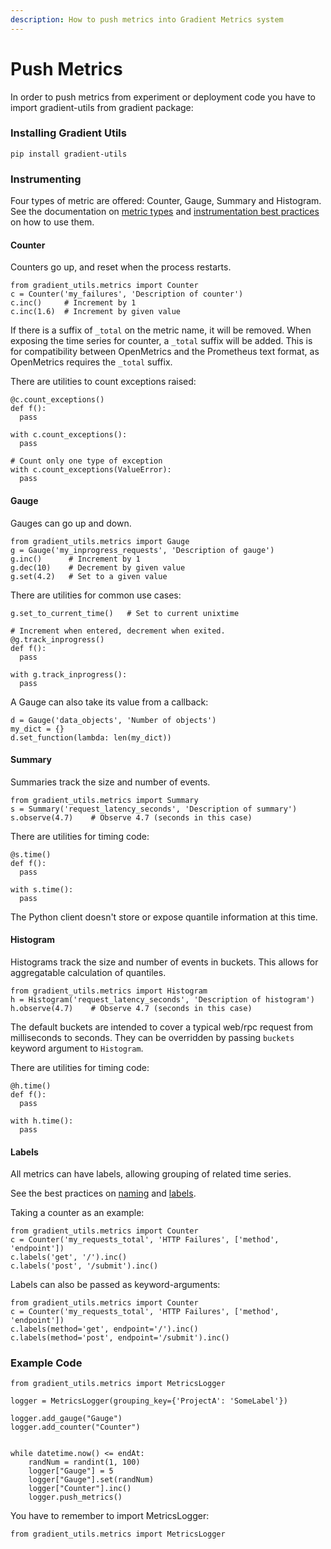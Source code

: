 ```yaml
---
description: How to push metrics into Gradient Metrics system
---
```


# Push Metrics

In order to push metrics from experiment or deployment code you have to import gradient-utils from gradient package:

### Installing Gradient Utils

```text
pip install gradient-utils
```

### Instrumenting

Four types of metric are offered: Counter, Gauge, Summary and Histogram. See the documentation on [metric types](http://prometheus.io/docs/concepts/metric_types/) and [instrumentation best practices](https://prometheus.io/docs/practices/instrumentation/#counter-vs-gauge-summary-vs-histogram) on how to use them.

#### Counter

Counters go up, and reset when the process restarts.

```text
from gradient_utils.metrics import Counter
c = Counter('my_failures', 'Description of counter')
c.inc()     # Increment by 1
c.inc(1.6)  # Increment by given value
```

If there is a suffix of `_total` on the metric name, it will be removed. When exposing the time series for counter, a `_total` suffix will be added. This is for compatibility between OpenMetrics and the Prometheus text format, as OpenMetrics requires the `_total` suffix.

There are utilities to count exceptions raised:

```text
@c.count_exceptions()
def f():
  pass

with c.count_exceptions():
  pass

# Count only one type of exception
with c.count_exceptions(ValueError):
  pass
```

#### Gauge

Gauges can go up and down.

```text
from gradient_utils.metrics import Gauge
g = Gauge('my_inprogress_requests', 'Description of gauge')
g.inc()      # Increment by 1
g.dec(10)    # Decrement by given value
g.set(4.2)   # Set to a given value
```

There are utilities for common use cases:

```text
g.set_to_current_time()   # Set to current unixtime

# Increment when entered, decrement when exited.
@g.track_inprogress()
def f():
  pass

with g.track_inprogress():
  pass
```

A Gauge can also take its value from a callback:

```text
d = Gauge('data_objects', 'Number of objects')
my_dict = {}
d.set_function(lambda: len(my_dict))
```

#### Summary

Summaries track the size and number of events.

```text
from gradient_utils.metrics import Summary
s = Summary('request_latency_seconds', 'Description of summary')
s.observe(4.7)    # Observe 4.7 (seconds in this case)
```

There are utilities for timing code:

```text
@s.time()
def f():
  pass

with s.time():
  pass
```

The Python client doesn't store or expose quantile information at this time.

#### Histogram

Histograms track the size and number of events in buckets. This allows for aggregatable calculation of quantiles.

```text
from gradient_utils.metrics import Histogram
h = Histogram('request_latency_seconds', 'Description of histogram')
h.observe(4.7)    # Observe 4.7 (seconds in this case)
```

The default buckets are intended to cover a typical web/rpc request from milliseconds to seconds. They can be overridden by passing `buckets` keyword argument to `Histogram`.

There are utilities for timing code:

```text
@h.time()
def f():
  pass

with h.time():
  pass
```

#### Labels

All metrics can have labels, allowing grouping of related time series.

See the best practices on [naming](http://prometheus.io/docs/practices/naming/) and [labels](http://prometheus.io/docs/practices/instrumentation/#use-labels).

Taking a counter as an example:

```text
from gradient_utils.metrics import Counter
c = Counter('my_requests_total', 'HTTP Failures', ['method', 'endpoint'])
c.labels('get', '/').inc()
c.labels('post', '/submit').inc()
```

Labels can also be passed as keyword-arguments:

```text
from gradient_utils.metrics import Counter
c = Counter('my_requests_total', 'HTTP Failures', ['method', 'endpoint'])
c.labels(method='get', endpoint='/').inc()
c.labels(method='post', endpoint='/submit').inc()
```

### Example Code

```text
from gradient_utils.metrics import MetricsLogger

logger = MetricsLogger(grouping_key={'ProjectA': 'SomeLabel'})

logger.add_gauge("Gauge")
logger.add_counter("Counter")


while datetime.now() <= endAt:
    randNum = randint(1, 100)
    logger["Gauge"] = 5
    logger["Gauge"].set(randNum)
    logger["Counter"].inc()
    logger.push_metrics()
```

You have to remember to import MetricsLogger:

```text
from gradient_utils.metrics import MetricsLogger
```



